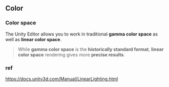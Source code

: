 ## Color



### Color space
The Unity Editor allows you to work in traditional **gamma color space** as well as **linear color space**. 

> While **gamma color space** is the **historically standard format**, **linear color space** rendering gives more **precise results**.




### ref
https://docs.unity3d.com/Manual/LinearLighting.html
